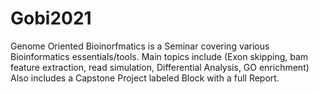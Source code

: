 # Gobi2021

Genome Oriented Bioinorfmatics is a Seminar covering various Bioinformatics essentials/tools. 
Main topics include (Exon skipping, bam feature extraction, read simulation, Differential Analysis, GO enrichment) 
Also includes a Capstone Project labeled Block with a full Report. 
